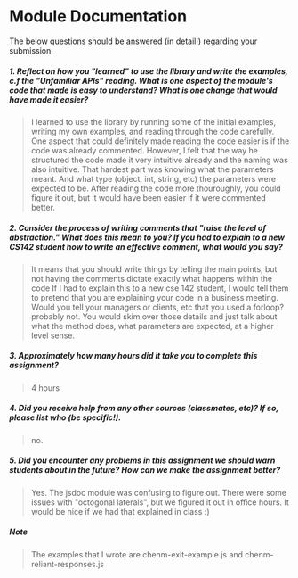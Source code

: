 # Module Documentation

The below questions should be answered (in detail!) regarding your submission.

##### 1. Reflect on how you "learned" to use the library and write the examples, c.f the "Unfamiliar APIs" reading. What is one aspect of the module's code that made is easy to understand? What is one change that would have made it easier?
> I learned to use the library by running some of the initial examples, writing my own examples, and reading through the code carefully. 
> One aspect that could definitely made reading the code easier is if the code was already commented. However, I felt that the way he structured
> the code made it very intuitive already and the naming was also intuitive. That hardest part was knowing what the parameters meant. 
> And what type (object, int, string, etc) the parameters were expected to be. After reading the code more thouroughly, you could figure it out, 
> but it would have been easier if it were commented better. 

##### 2. Consider the process of writing comments that "raise the level of abstraction." What does this mean to you? If you had to explain to a new CS142 student how to write an effective comment, what would you say? #####
> It means that you should write things by telling the main points, but not having the comments dictate exactly what happens within the code
> If I had to explain this to a new cse 142 student, I would tell them to pretend that you are explaining your code in a business meeting. 
> Would you tell your managers or clients, etc that you used a forloop? probably not. You would skim over those details and just talk about
> what the method does, what parameters are expected, at a higher level sense. 

##### 3. Approximately how many hours did it take you to complete this assignment? #####
> 4 hours

##### 4. Did you receive help from any other sources (classmates, etc)? If so, please list who (be specific!). #####
> no. 

##### 5. Did you encounter any problems in this assignment we should warn students about in the future? How can we make the assignment better? #####
> Yes. The jsdoc module was confusing to figure out. There were some issues with "octogonal laterals", but we figured it out in office hours.
> It would be nice if we had that explained in class :) 

##### Note
> The examples that I wrote are chenm-exit-example.js and chenm-reliant-responses.js